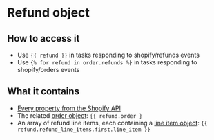 # Refund object

## How to access it

* Use `{{ refund }}`  in tasks responding to shopify/refunds events
* Use `{% for refund in order.refunds %}`  in tasks responding to shopify/orders events

## What it contains

* [Every property from the Shopify API](https://help.shopify.com/en/api/reference/orders/refund#properties)
* The related [order object](https://help.usemechanic.com/liquid/the-order-object): `{{ refund.order }` 
* An array of refund line items, each containing a [line item object](http://help.usemechanic.com/liquid/the-line-item-object): `{{ refund.refund_line_items.first.line_item }}`

